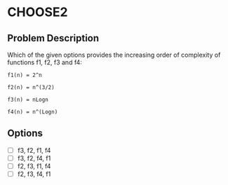 # CHOOSE2

## Problem Description

Which of the given options provides the increasing order of complexity of functions f1, f2, f3 and f4:

```
f1(n) = 2^n

f2(n) = n^(3/2)

f3(n) = nLogn

f4(n) = n^(Logn)
```

## Options

- [ ] f3, f2, f1, f4
- [ ] f3, f2, f4, f1
- [ ] f2, f3, f1, f4
- [ ] f2, f3, f4, f1
